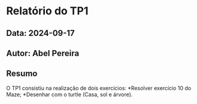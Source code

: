 # Relatório do TP1
## Data: 2024-09-17
## Autor: Abel Pereira

## Resumo

O TP1 consistiu na realização de dois exercícios:
*Resolver exercício 10 do Maze;
*Desenhar com o turtle (Casa, sol e árvore).
